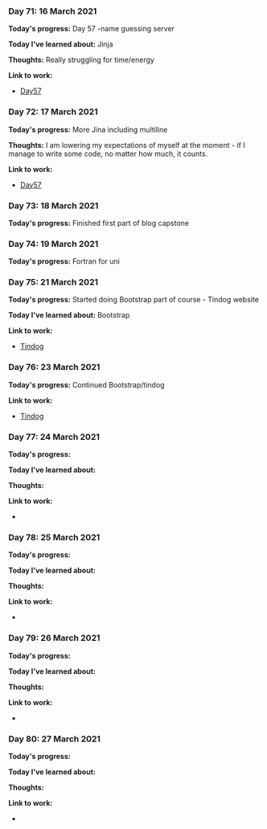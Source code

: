 
### Day 71: 16 March 2021
**Today's progress:** Day 57 -name guessing server
    
**Today I've learned about:** Jinja
    
**Thoughts:** Really struggling for time/energy
    
**Link to work:**

* [Day57](https://github.com/bethpritchard/100DaysOfCodeBootcamp/blob/master/Day57)
    

    
### Day 72: 17 March 2021
**Today's progress:** More Jina including multiline 

**Thoughts:** I am lowering my expectations of myself at the moment - if I manage to write some code, no matter how much, it counts.
    
**Link to work:**

* [Day57](https://github.com/bethpritchard/100DaysOfCodeBootcamp/blob/master/Day57)
    

    
### Day 73: 18 March 2021
**Today's progress:** Finished first part of blog capstone

    
### Day 74: 19 March 2021
**Today's progress:** Fortran for uni
    

    
### Day 75: 21 March 2021
**Today's progress:** Started doing Bootstrap part of course - Tindog website
    
**Today I've learned about:** Bootstrap
    
**Link to work:**

* [Tindog](https://github.com/bethpritchard/Web-Development/tree/main/TinDog)
    

    
### Day 76: 23 March 2021
**Today's progress:** Continued Bootstrap/tindog 
    
**Link to work:**

* [Tindog](https://github.com/bethpritchard/Web-Development/tree/main/TinDog)
    

    
### Day 77: 24 March 2021
**Today's progress:**
    
**Today I've learned about:**
    
**Thoughts:**
    
**Link to work:**

* [](https://github.com/bethpritchard/100DaysOfCodeBootcamp/blob/master/)
    

    
### Day 78: 25 March 2021
**Today's progress:**
    
**Today I've learned about:**
    
**Thoughts:**
    
**Link to work:**

* [](https://github.com/bethpritchard/100DaysOfCodeBootcamp/blob/master/)
    

    
### Day 79: 26 March 2021
**Today's progress:**
    
**Today I've learned about:**
    
**Thoughts:**
    
**Link to work:**

* [](https://github.com/bethpritchard/100DaysOfCodeBootcamp/blob/master/)
    

    
### Day 80: 27 March 2021
**Today's progress:**
    
**Today I've learned about:**
    
**Thoughts:**
    
**Link to work:**

* [](https://github.com/bethpritchard/100DaysOfCodeBootcamp/blob/master/)
    

    
